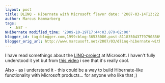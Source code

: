 ```yaml
---
layout: post
title: DLINQ - Hibernate with Microsoft flavor date: '2007-03-14T13:22:00.002+01:00'
author: Marcus Hammarberg
tags:
  - .NET -
NHibernate modified_time: '2009-10-19T17:44:03.870+02:00'
blogger_id: tag:blogger.com,1999:blog-36533086.post-8118350437797908369
blogger_orig_url: http://www.marcusoft.net/2007/03/dlinq-hibernate-with-microsoft-flavor.html
---
```


I have read somethings about the
[LINQ-project](http://msdn2.microsoft.com/en-us/netframework/aa904594.aspx)
at Microsoft. I haven't fully understood it yet but from [this
video](http://download.microsoft.com/download/4/7/0/4703eba2-78c4-4b09-8912-69f6c38d3a56/dlinq.wmv)
i see that it's really cool.

Also - as i understand it - this could be a way to build Hibernate-like
functionality with Microsoft products... for anyone who like that ;)

